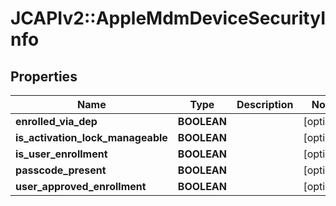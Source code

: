 # JCAPIv2::AppleMdmDeviceSecurityInfo

## Properties
Name | Type | Description | Notes
------------ | ------------- | ------------- | -------------
**enrolled_via_dep** | **BOOLEAN** |  | [optional] 
**is_activation_lock_manageable** | **BOOLEAN** |  | [optional] 
**is_user_enrollment** | **BOOLEAN** |  | [optional] 
**passcode_present** | **BOOLEAN** |  | [optional] 
**user_approved_enrollment** | **BOOLEAN** |  | [optional] 

